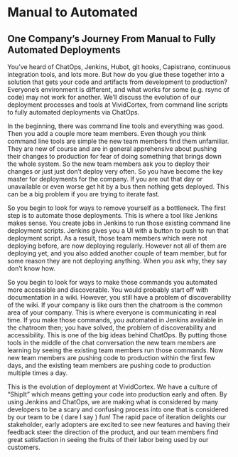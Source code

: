 Manual to Automated
===================

## One Company’s Journey From Manual to Fully Automated Deployments

You’ve heard of ChatOps, Jenkins, Hubot, git hooks, Capistrano, continuous integration tools, and lots more. But how do you glue these together into a solution that gets your code and artifacts from development to production? Everyone’s environment is different, and what works for some (e.g. rsync of code) may not work for another. We’ll discuss the evolution of our deployment processes and tools at VividCortex, from command line scripts to fully automated deployments via ChatOps.

In the beginning, there was command line tools and everything was good. Then you add a couple more team members. Even though you think command line tools are simple the new team members find them unfamiliar. They are new of course and are in general apprehensive about pushing their changes to production for fear of doing something that brings down the whole system. So the new team members ask you to deploy their changes or just just don’t deploy very often. So you have become the key master for deployments for the company. If you are out that day or unavailable or even worse get hit by a bus then nothing gets deployed. This can be a big problem if you are trying to iterate fast. 

So you begin to look for ways to remove yourself as a bottleneck. The first step is to automate those deployments. This is where a tool like Jenkins makes sense. You create jobs in Jenkins to run those existing command line deployment scripts. Jenkins gives you a UI with a button to push to run that deployment script. As a result, those team members which were not deploying before, are now deploying regularly. However not all of them are deploying yet, and you also added another couple of team member, but for some reason they are not deploying anything. When you ask why, they say don’t know how.

So you begin to look for ways to make those commands you automated more accessible and discoverable. You would probably start off with documentation in a wiki. However, you still have a problem of discoverability of the wiki. If your company is like ours then the chatroom is the common area of your company. This is where everyone is communicating in real time. If you make those commands, you automated in Jenkins available in the chatroom then; you have solved, the problem of discoverability and accessibility. This is one of the big ideas behind ChatOps. By putting those tools in the middle of the chat conversation the new team members are learning by seeing the existing team members run those commands. Now new team members are pushing code to production within the first few days, and the existing team members are pushing code to production multiple times a day.

This is the evolution of deployment at VividCortex. We have a culture of “ShipIt” which means getting your code into production early and often. By using Jenkins and ChatOps, we are making what is considered by many developers to be a scary and confusing process into one that is considered by our team to be ( dare I say ) fun! The rapid pace of iteration delights our stakeholder, early adopters are excited to see new features and having their feedback steer the direction of the product, and our team members find great satisfaction in seeing the fruits of their labor being used by our customers.
